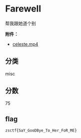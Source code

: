 # Farewell

帮我跟她道个别

**附件：**

- [celeste.mp4](./题目/celeste.mp4)

## 分类

misc

## 分数

75

## flag

`zsctf{SaY_GooDBye_To_Her_FoR_ME}`
